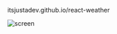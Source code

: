 itsjustadev.github.io/react-weather


![screen](https://user-images.githubusercontent.com/86054371/142928286-0ef187aa-49ef-4f2d-b1e0-0fb7253cf07b.jpg)
